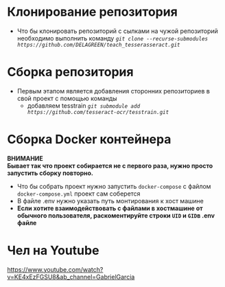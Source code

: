 # Клонирование репозитория 
- Что бы клонировать репозиторий с сылками на чужой репозиторий необходимо выполнить команду 
*`git clone --recurse-submodules https://github.com/DELAGREEN/teach_tesserasseract.git`*

# Сборка репозитория
- Первым этапом является добавления сторонних репозиториев в свой проект с помощью команды  
    - добавляем tesstrain *`git submodule add https://github.com/tesseract-ocr/tesstrain.git`*

 # Сборка Docker контейнера
**ВНИМАНИЕ**
<br>
**Бывает так что проект собирается не с первого раза, нужно просто запустить сборку повторно.**
- Что бы собрать проект нужно запустить `docker-compose` с файлом `docker-compose.yml` проект сам соберется
- В файле .env нужно указать путь монтирования к хост машине
- **Если хотите взаимодействовать с файлами в хостмашине от обычного пользователя, раскоментируйте строки `UID` и `GID`в .env файле**

# Чел на Youtube 
https://www.youtube.com/watch?v=KE4xEzFGSU8&ab_channel=GabrielGarcia

